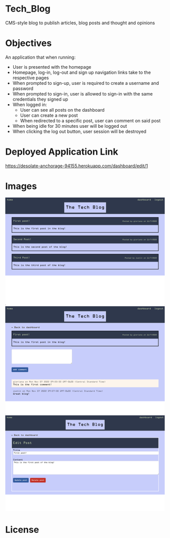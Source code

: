 # Tech_Blog
CMS-style blog to publish articles, blog posts and thought and opinions

# Objectives
An application that when running:
- User is presented with the homepage
- Homepage, log-in, log-out and sign up navigation links take to the respective pages
- When prompted to sign-up, user is required to create a username and password
- When prompted to sign-in, user is allowed to sign-in with the same credentials they signed up
- When logged in:
    - User can see all posts on the dashboard
    - User can create a new post
    - When redirected to a specific post, user can comment on said post
- When being idle for 30 minutes user will be logged out
- When clicking the log out button, user session will be destroyed

# Deployed Application Link
https://desolate-anchorage-94155.herokuapp.com/dashboard/edit/1

# Images
![1](./public/images/1.png)
![2](./public/images/2.png)
![3](./public/images/4.png)

# License
